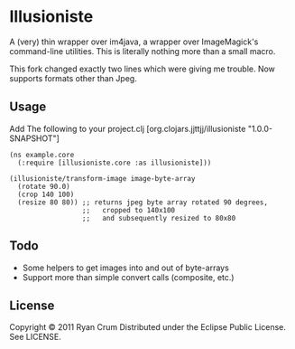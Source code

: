 # Illusioniste

A (very) thin wrapper over im4java, a wrapper over ImageMagick's command-line utilities. This is literally nothing more than a small macro.

This fork changed exactly two lines which were giving me trouble. Now supports formats other than Jpeg.

## Usage

Add The following to your project.clj
    [org.clojars.jjttjj/illusioniste "1.0.0-SNAPSHOT"]
 
    
    (ns example.core
      (:require [illusioniste.core :as illusioniste]))

    (illusioniste/transform-image image-byte-array
      (rotate 90.0)
      (crop 140 100)
      (resize 80 80)) ;; returns jpeg byte array rotated 90 degrees,
                      ;;   cropped to 140x100
                      ;;   and subsequently resized to 80x80

## Todo

* Some helpers to get images into and out of byte-arrays
* Support more than simple convert calls (composite, etc.)

## License

Copyright &copy; 2011 Ryan Crum
Distributed under the Eclipse Public License. See LICENSE.